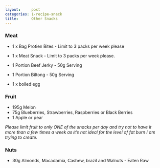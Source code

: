 ```yaml
---
layout:     post
categories: 1-recipe-snack
title:      Other Snacks
--- 
```


### Meat

* 1 x Bag Protien Bites - Limit to 3 packs per week please 

* 1 x Meat Snack - Limit to 3 packs per week please. 
* 1 Portion Beef Jerky - 50g Serving 
* 1 Portion Biltong - 50g Serving 

* 1 x boiled egg


### Fruit

* 195g Melon 
* 75g Blueberries, Strawberries, Raspberries or Black Berries 
* 1 Apple or pear

_Please limit fruit to only ONE of the snacks per day and try not to have it more than a few times a week as it’s not ideal for the level of fat burn I am trying to create._


### Nuts

* 30g Almonds, Macadamia, Cashew, brazil and Walnuts - Eaten Raw